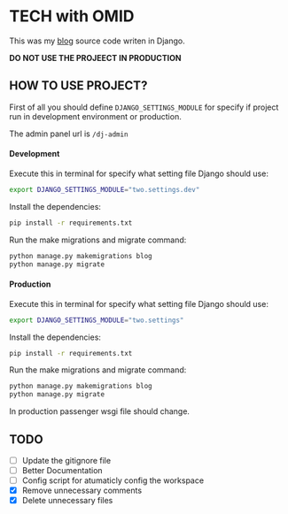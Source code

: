 # TECH with OMID
This was my [blog](https://techwithomid.ir) source code writen in Django.

**DO NOT USE THE PROJEECT IN PRODUCTION**

## HOW TO USE PROJECT?
First of all you should define `DJANGO_SETTINGS_MODULE` for specify if project run in development environment or production.

The admin panel url is `/dj-admin`

#### Development 
Execute this in terminal for specify what setting file Django should use:
```bash
export DJANGO_SETTINGS_MODULE="two.settings.dev"
```
Install the dependencies:
```bash
pip install -r requirements.txt
```
Run the make migrations and migrate command:
```bash 
python manage.py makemigrations blog
python manage.py migrate
```


#### Production
Execute this in terminal for specify what setting file Django should use:
```bash
export DJANGO_SETTINGS_MODULE="two.settings" 
```
Install the dependencies:
```bash
pip install -r requirements.txt
```
Run the make migrations and migrate command:
```bash 
python manage.py makemigrations blog
python manage.py migrate
```
In production passenger wsgi file should change.

## TODO
- [ ] Update the gitignore file
- [ ] Better Documentation
- [ ] Config script for atumaticly config the workspace
- [x] Remove unnecessary comments
- [x] Delete unnecessary files
